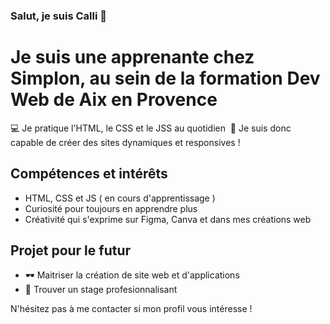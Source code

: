### Salut, je suis Calli 👋​
# Je suis une apprenante chez Simplon, au sein de la formation Dev Web de Aix en Provence

​💻​ Je pratique l'HTML, le CSS et le JSS au quotidien ​
​🤖 Je suis donc capable de créer des sites dynamiques et responsives !


## Compétences et intérêts 

- HTML, CSS et JS ( en cours d'apprentissage )
- Curiosité pour toujours en apprendre plus
- Créativité qui s'exprime sur Figma, Canva et dans mes créations web

## Projet pour le futur

- ​🕶️​ Maitriser la création de site web et d'applications
- ​💼​ Trouver un stage profesionnalisant

N'hésitez pas à me contacter si mon profil vous intéresse !




